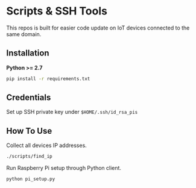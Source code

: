 # Scripts & SSH Tools
This repos is built for easier code update on IoT devices connected to the same domain. 

## Installation
**Python >= 2.7**
```bash
pip install -r requirements.txt
```
## Credentials
Set up SSH private key under `$HOME/.ssh/id_rsa_pis`

## How To Use
Collect all devices IP addresses.
```bash
./scripts/find_ip
```
Run Raspberry Pi setup through Python client.
```bash
python pi_setup.py
```